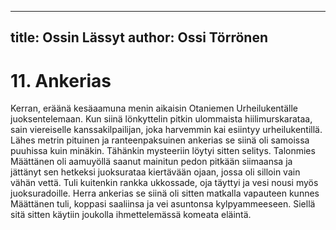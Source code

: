 
---
title: Ossin Lässyt
author: Ossi Törrönen
---

    
# 11. Ankerias

Kerran, eräänä kesäaamuna menin aikaisin Otaniemen Urheilukentälle juoksentelemaan. Kun siinä 
lönkyttelin pitkin ulommaista hiilimurskarataa, sain viereiselle kanssakilpailijan, joka harvemmin kai 
esiintyy urheilukentillä. Lähes metrin pituinen ja ranteenpaksuinen ankerias se siinä oli samoissa 
puuhissa kuin minäkin. Tähänkin mysteeriin löytyi sitten selitys. Talonmies Määttänen oli aamuyöllä 
saanut mainitun pedon pitkään siimaansa ja jättänyt sen hetkeksi juoksurataa kiertävään ojaan, jossa oli 
silloin vain vähän vettä. Tuli kuitenkin rankka ukkossade, oja täyttyi ja vesi nousi myös juoksuradoille. 
Herra ankerias se siinä oli sitten matkalla vapauteen kunnes Määttänen tuli, koppasi saaliinsa ja vei 
asuntonsa kylpyammeeseen. Siellä sitä sitten käytiin joukolla ihmettelemässä komeata eläintä.
